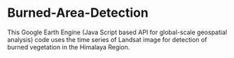# Burned-Area-Detection

This Google Earth Engine (Java Script based API for global-scale geospatial analysis) code uses the time series of Landsat image for detection of burned vegetation in the Himalaya Region.
